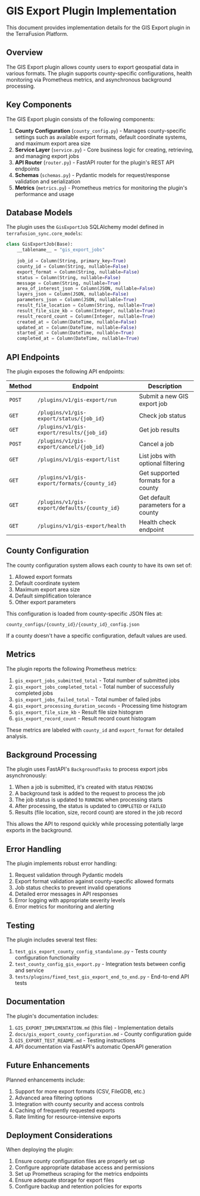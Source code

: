 # GIS Export Plugin Implementation

This document provides implementation details for the GIS Export plugin in the TerraFusion Platform.

## Overview

The GIS Export plugin allows county users to export geospatial data in various formats. The plugin supports county-specific configurations, health monitoring via Prometheus metrics, and asynchronous background processing.

## Key Components

The GIS Export plugin consists of the following components:

1. **County Configuration** (`county_config.py`) - Manages county-specific settings such as available export formats, default coordinate systems, and maximum export area size
2. **Service Layer** (`service.py`) - Core business logic for creating, retrieving, and managing export jobs
3. **API Router** (`router.py`) - FastAPI router for the plugin's REST API endpoints
4. **Schemas** (`schemas.py`) - Pydantic models for request/response validation and serialization
5. **Metrics** (`metrics.py`) - Prometheus metrics for monitoring the plugin's performance and usage

## Database Models

The plugin uses the `GisExportJob` SQLAlchemy model defined in `terrafusion_sync.core_models`:

```python
class GisExportJob(Base):
    __tablename__ = "gis_export_jobs"
    
    job_id = Column(String, primary_key=True)
    county_id = Column(String, nullable=False)
    export_format = Column(String, nullable=False)
    status = Column(String, nullable=False)
    message = Column(String, nullable=True)
    area_of_interest_json = Column(JSON, nullable=False)
    layers_json = Column(JSON, nullable=False)
    parameters_json = Column(JSON, nullable=True)
    result_file_location = Column(String, nullable=True)
    result_file_size_kb = Column(Integer, nullable=True)
    result_record_count = Column(Integer, nullable=True)
    created_at = Column(DateTime, nullable=False)
    updated_at = Column(DateTime, nullable=False)
    started_at = Column(DateTime, nullable=True)
    completed_at = Column(DateTime, nullable=True)
```

## API Endpoints

The plugin exposes the following API endpoints:

| Method | Endpoint | Description |
|--------|----------|-------------|
| `POST` | `/plugins/v1/gis-export/run` | Submit a new GIS export job |
| `GET` | `/plugins/v1/gis-export/status/{job_id}` | Check job status |
| `GET` | `/plugins/v1/gis-export/results/{job_id}` | Get job results |
| `POST` | `/plugins/v1/gis-export/cancel/{job_id}` | Cancel a job |
| `GET` | `/plugins/v1/gis-export/list` | List jobs with optional filtering |
| `GET` | `/plugins/v1/gis-export/formats/{county_id}` | Get supported formats for a county |
| `GET` | `/plugins/v1/gis-export/defaults/{county_id}` | Get default parameters for a county |
| `GET` | `/plugins/v1/gis-export/health` | Health check endpoint |

## County Configuration

The county configuration system allows each county to have its own set of:

1. Allowed export formats
2. Default coordinate system
3. Maximum export area size
4. Default simplification tolerance
5. Other export parameters

This configuration is loaded from county-specific JSON files at:
```
county_configs/{county_id}/{county_id}_config.json
```

If a county doesn't have a specific configuration, default values are used.

## Metrics

The plugin reports the following Prometheus metrics:

1. `gis_export_jobs_submitted_total` - Total number of submitted jobs
2. `gis_export_jobs_completed_total` - Total number of successfully completed jobs
3. `gis_export_jobs_failed_total` - Total number of failed jobs
4. `gis_export_processing_duration_seconds` - Processing time histogram
5. `gis_export_file_size_kb` - Result file size histogram
6. `gis_export_record_count` - Result record count histogram

These metrics are labeled with `county_id` and `export_format` for detailed analysis.

## Background Processing

The plugin uses FastAPI's `BackgroundTasks` to process export jobs asynchronously:

1. When a job is submitted, it's created with status `PENDING`
2. A background task is added to the request to process the job
3. The job status is updated to `RUNNING` when processing starts
4. After processing, the status is updated to `COMPLETED` or `FAILED`
5. Results (file location, size, record count) are stored in the job record

This allows the API to respond quickly while processing potentially large exports in the background.

## Error Handling

The plugin implements robust error handling:

1. Request validation through Pydantic models
2. Export format validation against county-specific allowed formats
3. Job status checks to prevent invalid operations
4. Detailed error messages in API responses
5. Error logging with appropriate severity levels
6. Error metrics for monitoring and alerting

## Testing

The plugin includes several test files:

1. `test_gis_export_county_config_standalone.py` - Tests county configuration functionality
2. `test_county_config_gis_export.py` - Integration tests between config and service
3. `tests/plugins/fixed_test_gis_export_end_to_end.py` - End-to-end API tests

## Documentation

The plugin's documentation includes:

1. `GIS_EXPORT_IMPLEMENTATION.md` (this file) - Implementation details
2. `docs/gis_export_county_configuration.md` - County configuration guide
3. `GIS_EXPORT_TEST_README.md` - Testing instructions
4. API documentation via FastAPI's automatic OpenAPI generation

## Future Enhancements

Planned enhancements include:

1. Support for more export formats (CSV, FileGDB, etc.)
2. Advanced area filtering options
3. Integration with county security and access controls
4. Caching of frequently requested exports
5. Rate limiting for resource-intensive exports

## Deployment Considerations

When deploying the plugin:

1. Ensure county configuration files are properly set up
2. Configure appropriate database access and permissions
3. Set up Prometheus scraping for the metrics endpoints
4. Ensure adequate storage for export files
5. Configure backup and retention policies for exports